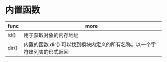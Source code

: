 # 内置函数

| func  | more                                                                      |
| ----- | ------------------------------------------------------------------------- |
| id()  | 用于获取对象的内存地址                                                    |
| dir() | 内置的函数 dir() 可以找到模块内定义的所有名称。以一个字符串列表的形式返回 |